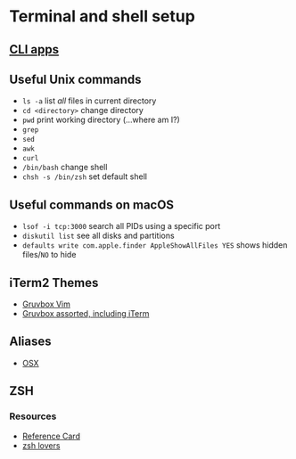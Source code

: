 # Terminal and shell setup

## [CLI apps](https://github.com/brettinternet/awesome-command-line-apps)

## Useful Unix commands
- `ls -a` list *all* files in current directory
- `cd <directory>` change directory
- `pwd` print working directory (…where am I?)
- `grep`
- `sed`
- `awk`
- `curl`
- `/bin/bash` change shell
- `chsh -s /bin/zsh` set default shell

## Useful commands on macOS
- `lsof -i tcp:3000` search all PIDs using a specific port
- `diskutil list` see all disks and partitions
- `defaults write com.apple.finder AppleShowAllFiles YES` shows hidden files/`NO` to hide

## iTerm2 Themes
- [Gruvbox Vim](https://github.com/morhetz/gruvbox)
- [Gruvbox assorted, including iTerm](https://github.com/morhetz/gruvbox-contrib)

## Aliases
- [OSX](https://github.com/robbyrussell/oh-my-zsh/tree/master/plugins/osx)

## ZSH
### Resources
- [Reference Card](http://www.bash2zsh.com/zsh_refcard/refcard.pdf)
- [zsh lovers](http://grml.org/zsh/zsh-lovers.html)
